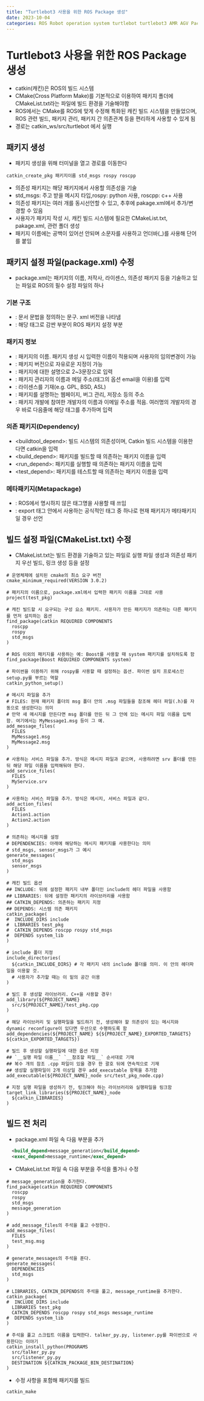 ```yaml
---
title: "Turtlebot3 사용을 위한 ROS Package 생성"
date: 2023-10-04
categories: ROS Robot operation system turtlebot turtlebot3 AMR AGV Package catkin cmake
---
```


# Turtlebot3 사용을 위한 ROS Package 생성

- catkin(캐킨)은 ROS의 빌드 시스템
- CMake(Cross Platform Make)를 기본적으로 이용하여 패키지 폴더에 CMakeList.txt라는 파일에 빌드 환경을 기술해야함
- ROS에서는 CMake를 ROS에 맞게 수정해 특화된 캐킨 빌드 시스템을 만들었으며, ROS 관련 빌드, 패키지 관리, 패키지 간 의존관계 등을 편리하게 사용할 수 있게 됨
- 경로는 catkin_ws/src/turtlebot 에서 실행

## 패키지 생성
- 패키지 생성을 위해 터미널을 열고 경로를 이동한다

```commandline
catkin_create_pkg 패키지이름 std_msgs rospy roscpp
```

- 의존성 패키지는 해당 패키지에서 사용할 의존성을 기술
- std_msgs: 주고 받을 메시지 타입,rospy: python 사용, roscpp: c++ 사용
- 의존성 패키지는 여러 개를 동시선언할 수 있고, 추후에 pakage.xml에서 추가/변경할 수 있음
- 사용자가 패키지 작성 시, 캐킨 빌드 시스템에 필요한 CMakeList.txt, pakage.xml, 관련 폴더 생성
- 패키지 이름에는 공백이 있어선 안되며 소문자를 사용하고 언더바(_)를 사용해 단어를 붙임

## 패키지 설정 파일(package.xml) 수정

- package.xml는 패키지의 이름, 저작사, 라이센스, 의존성 패키지 등을 기술하고 있는 파일로 ROS의 필수 설정 파일의 하나

### 기본 구조

- <?xml>: 문서 문법을 정의하는 문구. xml 버전을 나타냄
- <package>: 해당 태그로 감싼 부분이 ROS 패키지 설정 부분

### 패키지 정보

- <name>: 패키지의 이름. 패키지 생성 시 입력한 이름이 적용되며 사용자의 임의변경이 가능
- <version>: 패키지 버전으로 자유로운 지정이 가능
- <description>: 패키지에 대한 설명으로 2~3문장으로 입력
- <maintainer>: 패키지 관리자의 이름과 메일 주소(태그의 옵션 email을 이용)를 입력
- <license>: 라이센스를 기재(e.g. GPL, BSD, ASL)
- <url>: 패키지를 설명하는 웹페이지, 버그 관리, 저장소 등의 주소
- <author>: 패키지 개발에 참여한 개발자의 이름과 이메일 주소를 적음. 여러명의 개발자의 경우 바로 다음줄에 해당 태그를 추가하며 입력

### 의존 패키지(Dependency)

- <buildtool_depend>: 빌드 시스템의 의존성이며, Catkin 빌드 시스템을 이용한다면 catkin을 입력
- <build_depend>: 패키지를 빌드할 때 의존하는 패키지 이름을 입력
- <run_depend>: 패키지를 실행할 때 의존하는 패키지 이름을 입력
- <test_depend>: 패키지를 테스트할 때 의존하는 패키지 이름을 입력

### 메타패키지(Metapackage)

- <export>: ROS에서 명시하지 않은 태그명을 사용할 때 쓰임
- <metapackage>: export 태그 안에서 사용하는 공식적인 태그 중 하나로 현재 패키지가 메타패키지일 경우 선언

## 빌드 설정 파일(CMakeList.txt) 수정

- CMakeList.txt는 빌드 환경을 기술하고 있는 파일로 실행 파일 생성과 의존성 패키지 우선 빌드, 링크 생성 등을 설정

```text
# 운영체제에 설치된 cmake의 최소 요구 버전
cmake_minimum_required(VERSION 3.0.2)

# 패키지의 이름으로, package.xml에서 입력한 패키지 이름을 그대로 사용
project(test_pkg)

# 캐킨 빌드할 시 요구되는 구성 요소 패키지. 사용자가 만든 패키지가 의존하는 다른 패키지를 먼저 설치하는 옵션
find_package(catkin REQUIRED COMPONENTS
  roscpp
  rospy
  std_msgs
)

# ROS 이외의 패키지를 사용하는 예: Boost를 사용할 때 system 패키지를 설치하도록 함
find_package(Boost REQUIRED COMPONENTS system)

# 파이썬을 이용하기 위해 rospy를 사용할 때 설정하는 옵션. 파이썬 설치 프로세스인 setup.py를 부르는 역할
catkin_python_setup()

# 메시지 파일을 추가
# FILES: 현재 패키지 폴더의 msg 폴더 안의 .msg 파일들을 참조해 헤더 파일(.h)를 자동으로 생성한다는 의미
# 만약 새 메시지를 만든다면 msg 폴더를 만든 뒤 그 안에 있는 메시지 파일 이름을 입력함. 여기에서는 MyMessage1.msg 등이 그 예.
add_message_files(
  FILES 
  MyMessage1.msg
  MyMessage2.msg
)

# 사용하는 서비스 파일을 추가. 방식은 메시지 파일과 같으며, 사용하려면 srv 폴더를 만든 뒤 해당 파일 이름을 입력해둬야 한다.
add_service_files(
  FILES
  MyService.srv
)

# 사용하는 서비스 파일을 추가. 방식은 메시지, 서비스 파일과 같다.
add_action_files(
  FILES
  Action1.action
  Action2.action
)

# 의존하는 메시지를 설정
# DEPENDENCIES: 아래에 해당하는 메시지 패키지를 사용한다는 의미
# std_msgs, sensor_msgs가 그 예시
generate_messages(
  std_msgs 
  sensor_msgs
)

# 캐킨 빌드 옵션
## INCLUDE: 뒤에 설정한 패키지 내부 폴더인 include의 헤더 파일을 사용함
## LIBRARIES: 뒤에 설정한 패키지의 라이브러리를 사용함
## CATKIN_DEPENDS: 의존하는 패키지 지정
## DEPENDS: 시스템 의존 패키지
catkin_package(
#  INCLUDE_DIRS include
#  LIBRARIES test_pkg
#  CATKIN_DEPENDS roscpp rospy std_msgs
#  DEPENDS system_lib
)

# include 폴더 지정
include_directories(
  ${catkin_INCLUDE_DIRS} # 각 패키지 내의 include 폴더를 의미. 이 안의 헤더파일을 이용할 것. 
  # 사용자가 추가할 때는 이 밑의 공간 이용
)

# 빌드 후 생성할 라이브러리. C++을 사용할 경우!
add_library(${PROJECT_NAME}
  src/${PROJECT_NAME}/test_pkg.cpp
)

# 해당 라이브러리 및 실행파일을 빌드하기 전, 생성해야 할 의존성이 있는 메시지와 dynamic reconfigure이 있다면 우선으로 수행하도록 함
add_dependencies(${PROJECT_NAME} ${${PROJECT_NAME}_EXPORTED_TARGETS} ${catkin_EXPORTED_TARGETS})

# 빌드 후 생성할 실행파일에 대한 옵션 지정
## `__실행 파일 이름__` `__참조할 파일__` 순서대로 기재
## 복수 개의 참조 .cpp 파일이 있을 경우 한 괄호 뒤에 연속적으로 기재
## 생성할 실행파일이 2개 이상일 경우 add_executable 항목을 추가함
add_executable(${PROJECT_NAME}_node src/test_pkg_node.cpp)

# 지정 실행 파일을 생성하기 전, 링크해야 하는 라이브러리와 실행파일을 링크함
target_link_libraries(${PROJECT_NAME}_node
  ${catkin_LIBRARIES}
)
```

## 빌드 전 처리
- package.xml 파일 속 다음 부분을 추가

```xml
  <build_depend>message_generation</build_depend>
  <exec_depend>message_runtime</exec_depend>
```

- CMakeList.txt 파일 속 다음 부분을 주석을 풀거나 수정

```text
# message_generation을 추가한다.
find_package(catkin REQUIRED COMPONENTS
  roscpp
  rospy
  std_msgs
  message_generation
)

# add_message_files의 주석을 풀고 수정한다.
add_message_files(
  FILES
  test_msg.msg
)

# generate_messages의 주석을 푼다.
generate_messages(
  DEPENDENCIES
  std_msgs
)

# LIBRARIES, CATKIN_DEPENDS의 주석을 풀고, message_runtime을 추가한다.
catkin_package(
#  INCLUDE_DIRS include
  LIBRARIES test_pkg
  CATKIN_DEPENDS roscpp rospy std_msgs message_runtime
#  DEPENDS system_lib
)

# 주석을 풀고 스크립트 이름을 입력한다. talker_py.py, listener.py를 파이썬으로 사용한다는 이야기
catkin_install_python(PROGRAMS
  src/talker_py.py
  src/listener_py.py
  DESTINATION ${CATKIN_PACKAGE_BIN_DESTINATION}
)
```

- 수정 사항을 포함해 패키지를 빌드

```commandline
catkin_make
```